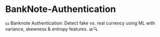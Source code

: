 # BankNote-Authentication
💵 Banknote Authentication: Detect fake vs. real currency using ML with variance, skewness &amp; entropy features. 📊🔍
